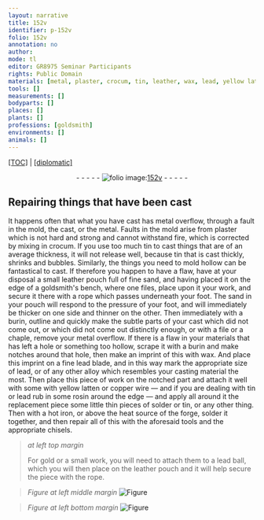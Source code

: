 ```yaml
---
layout: narrative
title: 152v
identifier: p-152v
folio: 152v
annotation: no
author:
mode: tl
editor: GR8975 Seminar Participants
rights: Public Domain
materials: [metal, plaster, crocum, tin, leather, wax, lead, yellow latten, copper, rosin, solder, iron, gold]
tools: []
measurements: []
bodyparts: []
places: []
plants: []
professions: [goldsmith]
environments: []
animals: []
---
```


<p><a href="{{ site.baseurl }}/translation/" target="_blank">[TOC]</a> | <a href="{{ site.baseurl }}/texts/p-152v_tc/">[diplomatic]</a></p><div class="folio" align="center">- - - - - <a href="http://gallica.bnf.fr/ark:/12148/btv1b10500001g/f310.image" target="_blank"><img src="https://cu-mkp.github.io/2017-workshop-edition/assets/photo-icon.png" alt="folio image: " style="display:inline-block; margin-bottom:-3px;"/>152v</a> - - - - - </div>  
  

## Repairing things that have been cast

 
 It happens often that what you have cast has metal overflow, through a fault in the mold, the cast, or the <span class="m">metal</span>. Faults in the mold arise from <span class="m">plaster</span> which is not hard and strong and cannot withstand fire, which is corrected by mixing in <span class="m">crocum</span>. If you use too much <span class="m">tin</span> to cast things that are of an average thickness, it will not release well, because tin that is cast thickly, shrinks and bubbles. Similarly, the things you need to mold hollow can be fantastical to cast. If therefore you happen to have a flaw, have at your disposal a small <span class="m">leather</span> pouch full of fine sand, and having placed it on the edge of a <span class="pro">goldsmith</span>'s bench, where one files, place upon it your work, and secure it there with a rope which passes underneath your foot. The sand in your pouch will respond <span class="sup">to the pressure of your foot</span>, and will immediately be thicker on one side and thinner on the other. Then immediately with a burin, outline and quickly make the subtle parts of your cast which did not come out, or which did not come out distinctly enough, or with a file or a chaple, remove your <span class="m">metal</span> overflow. If there is a flaw in your materials that has left a hole or something too hollow, scrape it with a burin and make notches around that hole, then make an imprint of this with <span class="m">wax</span>. And place this imprint on a fine <span class="m">lead</span> blade, and in this way mark the appropriate size of <span class="m">lead</span>, or of any other alloy which resembles your casting material the most. Then place this piece of work on the notched part and attach it well with some with <span class="m">yellow latten</span> or <span class="m">copper</span> wire — and if you are dealing with <span class="m">tin</span> or <span class="m">lead</span> rub in some <span class="m">rosin</span> around the edge — and apply all around it <span class="sup">the replacement piece</span> some little thin pieces of <span class="m">solder</span> or <span class="m">tin</span>, or any other thing. Then with a hot <span class="m">iron</span>, or above the heat source of the forge, solder it together, and then repair all of this with the aforesaid tools and the appropriate chisels.
 
> *at left top margin*
> 
> 
>  For <span class="m">gold</span> or a small work, you will need to attach them to a <span class="m">lead</span> ball, which you will then place on the <span class="m">leather</span> pouch and it will help secure the piece with the rope.
 
> *Figure*
> *at left middle margin*
> <a href="https://drive.google.com/open?id=0B9-oNrvWdlO5S3NpRV82clA2UVE" target="_blank"><img src="https://cu-mkp.github.io/GR8975-edition/assets/photo-icon.png" alt="Figure" style="display:inline-block; margin-bottom:-3px;"/></a>
 
> *Figure*
> *at left bottom margin*
> <a href="https://drive.google.com/open?id=0B9-oNrvWdlO5cWhfVmhvbWszZlE" target="_blank"><img src="https://cu-mkp.github.io/GR8975-edition/assets/photo-icon.png" alt="Figure" style="display:inline-block; margin-bottom:-3px;"/></a>
 
